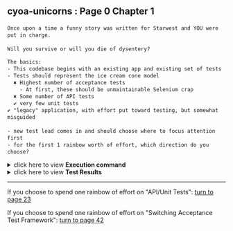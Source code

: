 ## cyoa-unicorns : Page 0 Chapter 1

```
Once upon a time a funny story was written for Starwest and YOU were put in charge. 

Will you survive or will you die of dysentery?
```


```
The basics:  
- This codebase begins with an existing app and existing set of tests
- Tests should represent the ice cream cone model
  ✖ Highest number of acceptance tests
    - At first, these should be unmaintainable Selenium crap
  ✖ Some number of API tests
  ✔ very few unit tests
✔ "legacy" application, with effort put toward testing, but somewhat misguided

- new test lead comes in and should choose where to focus attention first
- for the first 1 rainbow worth of effort, which direction do you choose?
```

<details>
    <summary>click here to view <b>Execution command</b></summary>

    ./execute.sh
</details>


<details>
    <summary>click here to view <b>Test Results</b></summary>
    <img width="33%" src="assets/results.png"/>
</details>

<hr>

If you choose to spend one rainbow of effort on "API/Unit Tests": [turn to page 23](../page-23/README.md)

If you choose to spend one rainbow of effort on "Switching Acceptance Test Framework": [turn to page 42](../page-42/README.md)